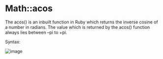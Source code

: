 # Math::acos

The acos() is an inbuilt function in Ruby which returns the inverse cosine of a number in radians. 
The value which is returned by the acos() function always lies between –pi to +pi.

Syntax:

![image](https://user-images.githubusercontent.com/70141250/126672937-0d43e566-cd2a-4775-89ab-0a5290e8fb3c.png)

